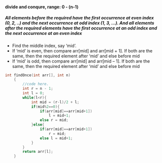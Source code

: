 #### divide and conqure, range: 0 - (n-1)
##### All elements before the required have the first occurrence at even index (0, 2, ..) and the next occurrence at odd index (1, 3, …). And all elements after the required elements have the first occurrence at an odd index and the next occurrence at an even index
- Find the middle index, say ‘mid’.
- If ‘mid’ is even, then compare arr[mid] and arr[mid + 1]. If both are the same, then the required element after ‘mid’ and else before mid
- If ‘mid’ is odd, then compare arr[mid] and arr[mid – 1]. If both are the same, then the required element after ‘mid’ and else before mid

```cpp
int findOnce(int arr[], int n)
    {
        //code here.
        int r = n - 1;
        int l = 0;
        while(l<r){
            int mid = (r-l)/2 + l;
            if(mid%2==0){
                if(arr[mid]==arr[mid+1])
                    l = mid+1;
                else r = mid;
            }else{
                if(arr[mid]==arr[mid+1])
                    r = mid;
                else l = mid+1;
            }
        }
        return arr[l];
    }
```
